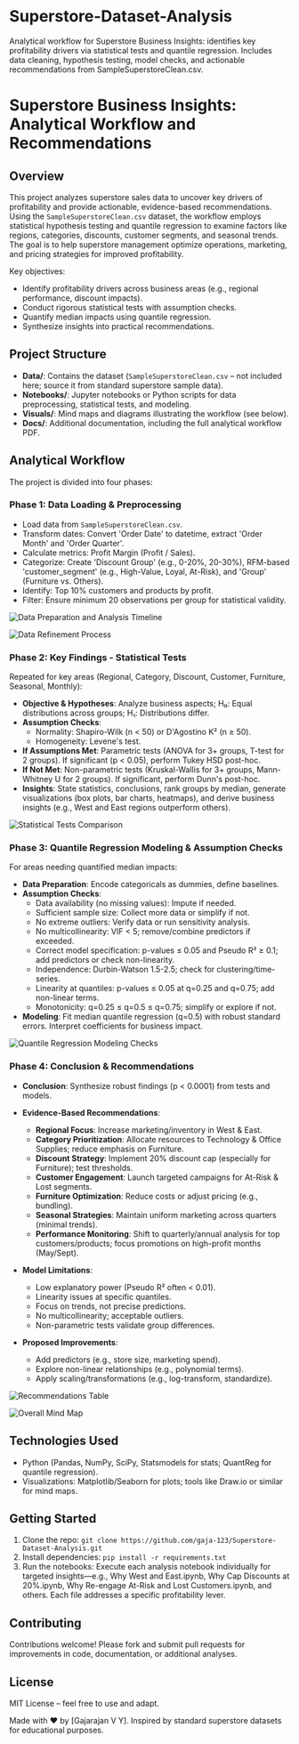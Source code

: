 # Superstore-Dataset-Analysis
Analytical workflow for Superstore Business Insights: identifies key profitability drivers via statistical tests and quantile regression. Includes data cleaning, hypothesis testing, model checks, and actionable recommendations from SampleSuperstoreClean.csv.


# Superstore Business Insights: Analytical Workflow and Recommendations

## Overview
This project analyzes superstore sales data to uncover key drivers of profitability and provide actionable, evidence-based recommendations. Using the `SampleSuperstoreClean.csv` dataset, the workflow employs statistical hypothesis testing and quantile regression to examine factors like regions, categories, discounts, customer segments, and seasonal trends. The goal is to help superstore management optimize operations, marketing, and pricing strategies for improved profitability.

Key objectives:
- Identify profitability drivers across business areas (e.g., regional performance, discount impacts).
- Conduct rigorous statistical tests with assumption checks.
- Quantify median impacts using quantile regression.
- Synthesize insights into practical recommendations.

## Project Structure
- **Data/**: Contains the dataset (`SampleSuperstoreClean.csv` – not included here; source it from standard superstore sample data).
- **Notebooks/**: Jupyter notebooks or Python scripts for data preprocessing, statistical tests, and modeling.
- **Visuals/**: Mind maps and diagrams illustrating the workflow (see below).
- **Docs/**: Additional documentation, including the full analytical workflow PDF.

## Analytical Workflow
The project is divided into four phases:

### Phase 1: Data Loading & Preprocessing
- Load data from `SampleSuperstoreClean.csv`.
- Transform dates: Convert 'Order Date' to datetime, extract 'Order Month' and 'Order Quarter'.
- Calculate metrics: Profit Margin (Profit / Sales).
- Categorize: Create 'Discount Group' (e.g., 0-20%, 20-30%), RFM-based 'customer_segment' (e.g., High-Value, Loyal, At-Risk), and 'Group' (Furniture vs. Others).
- Identify: Top 10% customers and products by profit.
- Filter: Ensure minimum 20 observations per group for statistical validity.

![Data Preparation and Analysis Timeline](Visuals/data-preparation-timeline.png)

![Data Refinement Process](Visuals/data-refinement-process.png)

### Phase 2: Key Findings - Statistical Tests
Repeated for key areas (Regional, Category, Discount, Customer, Furniture, Seasonal, Monthly):
- **Objective & Hypotheses**: Analyze business aspects; H₀: Equal distributions across groups; H₁: Distributions differ.
- **Assumption Checks**:
  - Normality: Shapiro-Wilk (n < 50) or D'Agostino K² (n ≥ 50).
  - Homogeneity: Levene's test.
- **If Assumptions Met**: Parametric tests (ANOVA for 3+ groups, T-test for 2 groups). If significant (p < 0.05), perform Tukey HSD post-hoc.
- **If Not Met**: Non-parametric tests (Kruskal-Wallis for 3+ groups, Mann-Whitney U for 2 groups). If significant, perform Dunn's post-hoc.
- **Insights**: State statistics, conclusions, rank groups by median, generate visualizations (box plots, bar charts, heatmaps), and derive business insights (e.g., West and East regions outperform others).

![Statistical Tests Comparison](Visuals/statistical-tests-comparison.png)

### Phase 3: Quantile Regression Modeling & Assumption Checks
For areas needing quantified median impacts:
- **Data Preparation**: Encode categoricals as dummies, define baselines.
- **Assumption Checks**:
  - Data availability (no missing values): Impute if needed.
  - Sufficient sample size: Collect more data or simplify if not.
  - No extreme outliers: Verify data or run sensitivity analysis.
  - No multicollinearity: VIF < 5; remove/combine predictors if exceeded.
  - Correct model specification: p-values ≤ 0.05 and Pseudo R² ≥ 0.1; add predictors or check non-linearity.
  - Independence: Durbin-Watson 1.5-2.5; check for clustering/time-series.
  - Linearity at quantiles: p-values ≤ 0.05 at q=0.25 and q=0.75; add non-linear terms.
  - Monotonicity: q=0.25 ≤ q=0.5 ≤ q=0.75; simplify or explore if not.
- **Modeling**: Fit median quantile regression (q=0.5) with robust standard errors. Interpret coefficients for business impact.

![Quantile Regression Modeling Checks](Visuals/quantile-regression-checks.png)

### Phase 4: Conclusion & Recommendations
- **Conclusion**: Synthesize robust findings (p < 0.0001) from tests and models.
- **Evidence-Based Recommendations**:
  - **Regional Focus**: Increase marketing/inventory in West & East.
  - **Category Prioritization**: Allocate resources to Technology & Office Supplies; reduce emphasis on Furniture.
  - **Discount Strategy**: Implement 20% discount cap (especially for Furniture); test thresholds.
  - **Customer Engagement**: Launch targeted campaigns for At-Risk & Lost segments.
  - **Furniture Optimization**: Reduce costs or adjust pricing (e.g., bundling).
  - **Seasonal Strategies**: Maintain uniform marketing across quarters (minimal trends).
  - **Performance Monitoring**: Shift to quarterly/annual analysis for top customers/products; focus promotions on high-profit months (May/Sept).

- **Model Limitations**:
  - Low explanatory power (Pseudo R² often < 0.01).
  - Linearity issues at specific quantiles.
  - Focus on trends, not precise predictions.
  - No multicollinearity; acceptable outliers.
  - Non-parametric tests validate group differences.

- **Proposed Improvements**:
  - Add predictors (e.g., store size, marketing spend).
  - Explore non-linear relationships (e.g., polynomial terms).
  - Apply scaling/transformations (e.g., log-transform, standardize).

![Recommendations Table](Visuals/recommendations-table.png)

![Overall Mind Map](Visuals/overall-mind-map.png)

## Technologies Used
- Python (Pandas, NumPy, SciPy, Statsmodels for stats; QuantReg for quantile regression).
- Visualizations: Matplotlib/Seaborn for plots; tools like Draw.io or similar for mind maps.

## Getting Started
1. Clone the repo: `git clone https://github.com/gaja-123/Superstore-Dataset-Analysis.git`
2. Install dependencies: `pip install -r requirements.txt` 
3. Run the notebooks: Execute each analysis notebook individually for targeted insights—e.g., Why West and East.ipynb, Why Cap Discounts at 20%.ipynb, Why Re-engage At-Risk and Lost Customers.ipynb, and others. Each file addresses a specific profitability lever.
   
## Contributing
Contributions welcome! Please fork and submit pull requests for improvements in code, documentation, or additional analyses.

## License
MIT License – feel free to use and adapt.

Made with ❤️ by [Gajarajan V Y]. Inspired by standard superstore datasets for educational purposes.
